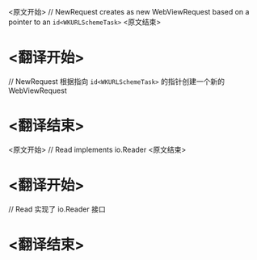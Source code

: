 
<原文开始>
// NewRequest creates as new WebViewRequest based on a pointer to an `id<WKURLSchemeTask>`
<原文结束>

# <翻译开始>
// NewRequest 根据指向 `id<WKURLSchemeTask>` 的指针创建一个新的 WebViewRequest
# <翻译结束>


<原文开始>
// Read implements io.Reader
<原文结束>

# <翻译开始>
// Read 实现了 io.Reader 接口
# <翻译结束>

